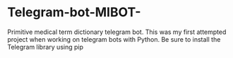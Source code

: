 # Telegram-bot-MIBOT-
Primitive medical term dictionary telegram bot. This was my first attempted project when working on telegram bots with Python.
Be sure to install the Telegram library using pip 
